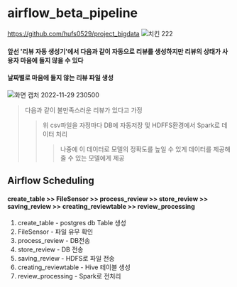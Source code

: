 # airflow_beta_pipeline
https://github.com/hufs0529/project_bigdata  ![치킨 222](https://user-images.githubusercontent.com/81501114/204549575-b8b6b3ad-63dd-4a3e-b506-371f140e6d94.png)

#### 앞선 '리뷰 자동 생성기'에서 다음과 같이 자동으로 리뷰를 생성하지만 리뷰의 상태가 사용자 마음에 들지 않을 수 있다
#### 날짜별로 마음에 들지 않는 리뷰 파일 생성 

![화면 캡처 2022-11-29 230500](https://user-images.githubusercontent.com/81501114/204550003-296ee74b-19bc-4549-840d-83a6c6967a54.png) 

> 다음과 같이 불만족스러운 리뷰가 있다고 가정
> > 위 csv파일을 자정마다 DB에 자동저장 및 HDFFS환경에서 Spark로 데이터 처리
> > > 나중에 이 데이터로 모델의 정확도를 높일 수 있게 데이터를 제공해줄 수 있는 모델에게 제공

## Airflow Scheduling
####  create_table  >> FileSensor >> process_review >> store_review >> saving_review >> creating_reviewtable >> review_processing 

1. create_table - postgres db Table 생성
2. FileSensor - 파일 유무 확인
3. process_review - DB전송
4. store_review - DB 전송
5. saving_review - HDFS로 파일 전송
6. creating_reviewtable - Hive 테이블 생성
7. review_processing - Spark로 전처리
